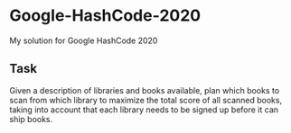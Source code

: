 # Google-HashCode-2020
My solution for Google HashCode 2020

## Task
Given a description of libraries and books available, plan which books to scan from which library to maximize the total score of all scanned books, taking into account that each library needs to be signed up before it can ship books.